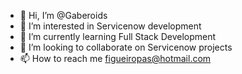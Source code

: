 - 👋 Hi, I’m @Gaberoids
- 👀 I’m interested in Servicenow development
- 🌱 I’m currently learning Full Stack Development
- 💞️ I’m looking to collaborate on Servicenow projects
- 📫 How to reach me figueiropas@hotmail.com

<!---
Gaberoids/Gaberoids is a ✨ special ✨ repository because its `README.md` (this file) appears on your GitHub profile.
You can click the Preview link to take a look at your changes.
--->
